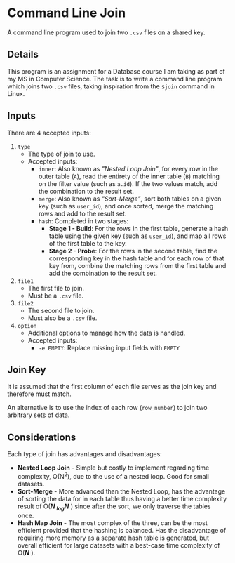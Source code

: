 # Command Line Join

A command line program used to join two `.csv` files on a shared key. 

## Details

This program is an assignment for a Database course I am taking as part of my MS in Computer Science. The task is to 
write a command line program which joins two `.csv` files, taking inspiration from the `$join` command in Linux.

## Inputs

There are 4 accepted inputs:
1. `type`
   - The type of join to use.
   - Accepted inputs: 
       - `inner`: Also known as *"Nested Loop Join"*, for every row in the outer table (`A`), read the entirety of the inner 
     table (`B`) matching on the filter value (such as `a.id`). If the two values match, add the combination to the result set.
       - `merge`: Also known as *"Sort-Merge"*, sort both tables on a given key (such as `user_id`), and once sorted, merge the
     matching rows and add to the result set.
     - `hash`: Completed in two stages:
       - **Stage 1 - Build**: For the rows in the first table, generate a hash table using the given key (such as `user_id`), 
       and map all rows of the first table to the key.
       - **Stage 2 - Probe**: For the rows in the second table, find the corresponding key in the hash table and for each 
       row of that key from, combine the matching rows from the first table and add the combination to the result set.
2. `file1`
   - The first file to join.
   - Must be a `.csv` file.
3. `file2`
   - The second file to join.
   - Must also be a `.csv` file.
4. `option`
   - Additional options to manage how the data is handled.
   - Accepted inputs: 
     - `-e EMPTY`: Replace missing input fields with `EMPTY`

## Join Key

It is assumed that the first column of each file serves as the join key and therefore must match.

An alternative is to use the index of each row (`row_number`) to join two arbitrary sets of data.

## Considerations
Each type of join has advantages and disadvantages:
- **Nested Loop Join** - Simple but costly to implement regarding time complexity, O(N<sup>2</sup>), due to the use of
a nested loop. Good for small datasets.
- **Sort-Merge** - More advanced than the Nested Loop, has the advantage of sorting the data for in each table thus having
a better time complexity result of O(<em><b>N <sub>log</sub>N</b></em> ) since after the sort, we only traverse the tables once.
- **Hash Map Join** - The most complex of the three, can be the most efficient provided that the hashing is balanced.
Has the disadvantage of requiring more memory as a separate hash table is generated, but overall efficient for large 
datasets with a best-case time complexity of O(<b><em>N</em></b> ).
